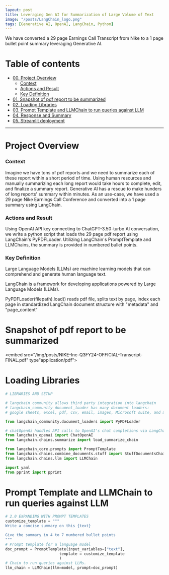 ```yaml
---
layout: post
title: Leveraging Gen AI for Summarization of Large Volume of Text
image: "/posts/LangChain_logo.png"
tags: [Generative AI, OpenAI, LangChain, Python]
---
```


We have converted a 29 page Earnings Call Transcript from Nike to a 1 page bullet point summary leveraging Generative AI.  

# Table of contents

- [00. Project Overview](#overview-main)
    - [Context](#overview-context)
    - [Actions and Result](#overview-actions)
    - [Key Definition](#overview-definition)
- [01. Snapshot of pdf report to be summarized](#data-overview)
- [02. Loading Libraries](#loading-libraries)
- [03. Prompt Template and LLMChain to run queries against LLM](#Prompt-LLMChain)
- [04. Response and Summary](#response)
- [05. Streamlit deployment](#rf-title)
  
___

# Project Overview  <a name="overview-main"></a>

### Context <a name="overview-context"></a>

Imagine we have tons of pdf reports and we need to summarize each of these report within a short period of time. Using human resources and manually summarizing each long report would take hours to complete, edit, and finalize a summary report. Generative AI has a rescue to make hunders of long reports' summary within minutes. As an use-case, we have used a 29 page Nike Earnings Call Conference and converted into a 1 page summary using LangChain.     

### Actions and Result<a name="overview-actions"></a>

Using OpenAI API key connecting to ChatGPT-3.50-turbo AI conversation, we write a python script that loads the 29 page pdf report using LangChain's PyPDFLoader. Utilizing LangChain's PromptTemplate and LLMChains, the summary is provided in numbered bullet points. 

### Key Definition <a name="overview-definition"></a>

Large Language Models (LLMs) are machine learning models that can comprehend and generate human language text.

LangChain is a framework for developing applications powered by Large Language Models (LLMs). 

PyPDFLoader(filepath).load() reads pdf file, splits text by page, index each page in standardized LangChain document structure with "metadata" and "page_content"

# Snapshot of pdf report to be summarized <a name="data-overview"></a>

<embed src="/img/posts/NIKE-Inc-Q3FY24-OFFICIAL-Transcript-FINAL.pdf" type"application/pdf">

# Loading Libraries <a name="loading-libraries"></a>

```python
# LIBRARIES AND SETUP

# langchain community allows third party integration into langchain
# langchain_community document_loader has many document loaders: 
# google sheets, excel, pdf, csv, email, images, Microsoft suite, and many more. 

from langchain_community.document_loaders import PyPDFLoader

# chatOpenAi handles API calls to OpenAI's chat completions via LangChain Standradized LLM Framework
from langchain_openai import ChatOpenAI
from langchain.chains.summarize import load_summarize_chain

from langchain_core.prompts import PromptTemplate
from langchain.chains.combine_documents.stuff import StuffDocumentsChain
from langchain.chains.llm import LLMChain

import yaml
from pprint import pprint

```

# Prompt Template and LLMChain to run queries against LLM <a name="Prompt-LLMChain"></a>

```python
# 2.0 EXPANDING WITH PROMPT TEMPLATES
customize_template = """
Write a concise summary on this {text}

Give the summary in 4 to 7 numbered bullet points
"""
# Prompt template for a language model
doc_prompt = PromptTemplate(input_variables=["text"], 
                        template = customize_template
                        )
# Chain to run queries against LLMs.
llm_chain = LLMChain(llm=model, prompt=doc_prompt)


```









